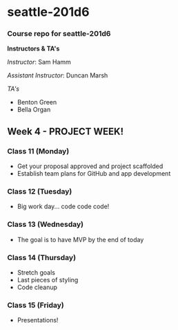 # seattle-201d6
### Course repo for seattle-201d6
**Instructors & TA's**

*Instructor*: Sam Hamm

*Assistant Instructor*: Duncan Marsh

*TA's*
- Benton Green
- Bella Organ

## Week 4 - PROJECT WEEK!

### Class 11 (Monday)
  * Get your proposal approved and project scaffolded
  * Establish team plans for GitHub and app development

### Class 12 (Tuesday)
  * Big work day... code code code!

### Class 13 (Wednesday)
  * The goal is to have MVP by the end of today

### Class 14 (Thursday)
  * Stretch goals
  * Last pieces of styling
  * Code cleanup

### Class 15 (Friday)
  * Presentations!
